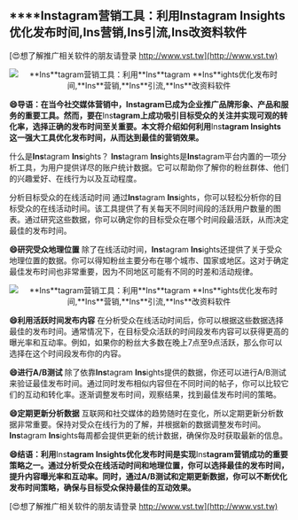 ## ****Ins**tagram营销工具：利用**Ins**tagram **Ins**ights优化发布时间,**Ins**营销,**Ins**引流,**Ins**改资料软件**

[😍想了解推广相关软件的朋友请登录 http://www.vst.tw](http://www.vst.tw)

 <center><img src="https://vst.tw/MP4/tuiguang/png/1.png" alt="**Ins**tagram营销工具：利用**Ins**tagram **Ins**ights优化发布时间,**Ins**营销,**Ins**引流,**Ins**改资料软件"></center>

**😄导语：在当今社交媒体营销中，**Ins**tagram已成为企业推广品牌形象、产品和服务的重要工具。然而，要在**Ins**tagram上成功吸引目标受众的关注并实现可观的转化率，选择正确的发布时间至关重要。本文将介绍如何利用**Ins**tagram **Ins**ights这一强大工具优化发布时间，从而达到最佳的营销效果。**

什么是**Ins**tagram **Ins**ights？
**Ins**tagram **Ins**ights是**Ins**tagram平台内置的一项分析工具，为用户提供详尽的账户统计数据。它可以帮助你了解你的粉丝群体、他们的兴趣爱好、在线行为以及互动程度。

分析目标受众的在线活动时间
通过**Ins**tagram **Ins**ights，你可以轻松分析你的目标受众的在线活动时间。该工具提供了有关每天不同时间段的活跃用户数量的图表。通过研究这些数据，你可以确定你的目标受众在哪个时间段最活跃，从而决定最佳的发布时间。

**😄研究受众地理位置**
除了在线活动时间，**Ins**tagram **Ins**ights还提供了关于受众地理位置的数据。你可以得知粉丝主要分布在哪个城市、国家或地区。这对于确定最佳发布时间也非常重要，因为不同地区可能有不同的时差和活动规律。

 <center><img src="https://vst.tw/MP4/tuiguang/png/2.png" alt="**Ins**tagram营销工具：利用**Ins**tagram **Ins**ights优化发布时间,**Ins**营销,**Ins**引流,**Ins**改资料软件"></center>

**😄利用活跃时间发布内容**
在分析受众在线活动时间后，你可以根据这些数据选择最佳的发布时间。通常情况下，在目标受众活跃的时间段发布内容可以获得更高的曝光率和互动率。例如，如果你的粉丝大多数在晚上7点至9点活跃，那么你可以选择在这个时间段发布你的内容。

**😄进行A/B测试**
除了依靠**Ins**tagram **Ins**ights提供的数据，你还可以进行A/B测试来验证最佳发布时间。通过同时发布相似内容但在不同时间的帖子，你可以比较它们的互动和转化率。逐渐调整发布时间，观察结果，找到最佳发布时间的策略。

**😄定期更新分析数据**
互联网和社交媒体的趋势随时在变化，所以定期更新分析数据非常重要。保持对受众在线行为的了解，并根据新的数据调整发布时间。**Ins**tagram **Ins**ights每周都会提供更新的统计数据，确保你及时获取最新的信息。

**😄结语：利用**Ins**tagram **Ins**ights优化发布时间是实现**Ins**tagram营销成功的重要策略之一。通过分析受众在线活动时间和地理位置，你可以选择最佳的发布时间，提升内容曝光率和互动率。同时，通过A/B测试和定期更新数据，你可以不断优化发布时间策略，确保与目标受众保持最佳的互动效果。**

[😍想了解推广相关软件的朋友请登录 http://www.vst.tw](http://www.vst.tw)



